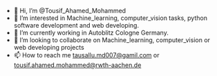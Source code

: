 - 👋 Hi, I’m @Tousif_Ahamed_Mohammed
- 👀 I’m interested in Machine_learning, computer_vision tasks, python software development and web developing.
- 🌱 I’m currently working in Autoblitz Cologne Germany.
- 💞️ I’m looking to collaborate on Machine_learning, computer_vision or web developing projects
- 📫 How to reach me tausallu.md007@gamil.com or tousif.ahamed.mohammed@rwth-aachen.de

<!---
tausallu43/tausallu43 is a ✨ special ✨ repository because its `README.md` (this file) appears on your GitHub profile.
You can click the Preview link to take a look at your changes.
--->
